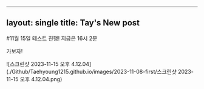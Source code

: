 ----
layout: single
title: Tay's New post
----

#11월 15일 테스트 진행! 지금은 16시 2분

가보자!

 

![스크린샷 2023-11-15 오후 4.12.04](./Github/Taehyoung1215.github.io/images/2023-11-08-first/스크린샷 2023-11-15 오후 4.12.04.png)
